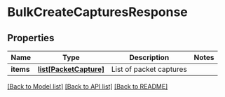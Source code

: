 # BulkCreateCapturesResponse

## Properties
Name | Type | Description | Notes
------------ | ------------- | ------------- | -------------
**items** | [**list[PacketCapture]**](PacketCapture.md) | List of packet captures | 

[[Back to Model list]](../README.md#documentation-for-models) [[Back to API list]](../README.md#documentation-for-api-endpoints) [[Back to README]](../README.md)


